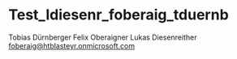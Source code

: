 # Test_ldiesenr_foberaig_tduernb


Tobias Dürnberger
Felix Oberaigner
Lukas Diesenreither
foberaig@htblasteyr.onmicrosoft.com